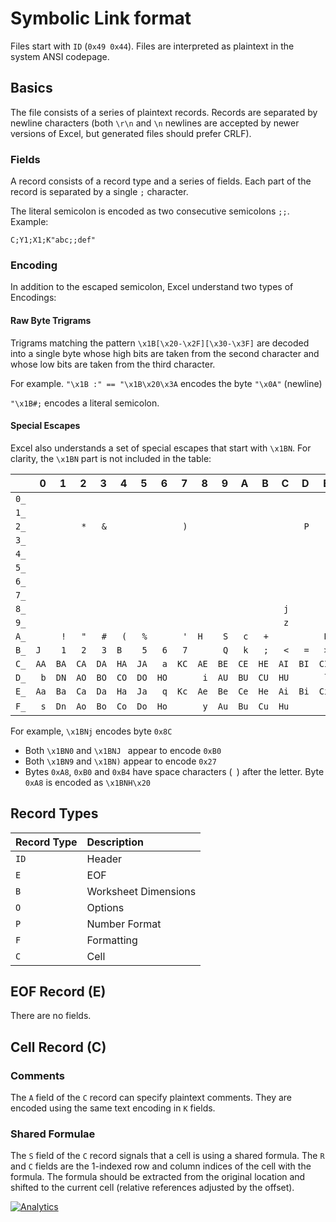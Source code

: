 # Symbolic Link format

Files start with `ID` (`0x49 0x44`).  Files are interpreted as plaintext in the
system ANSI codepage.


## Basics

The file consists of a series of plaintext records.  Records are separated by
newline characters (both `\r\n` and `\n` newlines are accepted by newer versions
of Excel, but generated files should prefer CRLF).

### Fields

A record consists of a record type and a series of fields.  Each part of the
record is separated by a single `;` character.

The literal semicolon is encoded as two consecutive semicolons `;;`.  Example:

```
C;Y1;X1;K"abc;;def"
```

### Encoding

In addition to the escaped semicolon, Excel understand two types of Encodings:

#### Raw Byte Trigrams

Trigrams matching the pattern `\x1B[\x20-\x2F][\x30-\x3F]` are decoded into a
single byte whose high bits are taken from the second character and whose low
bits are taken from the third character.

For example. `"\x1B :" == "\x1B\x20\x3A` encodes the byte `"\x0A"` (newline)

`"\x1B#;` encodes a literal semicolon.

#### Special Escapes

Excel also understands a set of special escapes that start with `\x1BN`.  For
clarity, the `\x1BN` part is not included in the table:

|    |  0 |  1 |  2 |  3 |  4 |  5 |  6 |  7 |  8 |  9 |  A |  B |  C |  D |  E |  F |
|:---|---:|---:|---:|---:|---:|---:|---:|---:|---:|---:|---:|---:|---:|---:|---:|---:|
|`0_`|    |    |    |    |    |    |    |    |    |    |    |    |    |    |    |    |
|`1_`|    |    |    |    |    |    |    |    |    |    |    |    |    |    |    |    |
|`2_`|    |    | `*`| `&`|    |    |    | `)`|    |    |    |    |    | `P`|    |    |
|`3_`|    |    |    |    |    |    |    |    |    |    |    |    |    |    |    |    |
|`4_`|    |    |    |    |    |    |    |    |    |    |    |    |    |    |    |    |
|`5_`|    |    |    |    |    |    |    |    |    |    |    |    |    |    |    |    |
|`6_`|    |    |    |    |    |    |    |    |    |    |    |    |    |    |    |    |
|`7_`|    |    |    |    |    |    |    |    |    |    |    |    |    |    |    |    |
|`8_`|    |    |    |    |    |    |    |    |    |    |    |    | `j`|    |    |    |
|`9_`|    |    |    |    |    |    |    |    |    |    |    |    | `z`|    |    |    |
|`A_`|    | `!`| `"`| `#`| `(`| `%`|    | `'`|`H `| `S`| `c`| `+`|    |    | `R`|    |
|`B_`|`J `| `1`| `2`| `3`|`B `| `5`| `6`| `7`|    | `Q`| `k`| `;`| `<`| `=`| `>`| `?`|
|`C_`|`AA`|`BA`|`CA`|`DA`|`HA`|`JA`| `a`|`KC`|`AE`|`BE`|`CE`|`HE`|`AI`|`BI`|`CI`|`HI`|
|`D_`| `b`|`DN`|`AO`|`BO`|`CO`|`DO`|`HO`|    | `i`|`AU`|`BU`|`CU`|`HU`|    | `l`| `{`|
|`E_`|`Aa`|`Ba`|`Ca`|`Da`|`Ha`|`Ja`| `q`|`Kc`|`Ae`|`Be`|`Ce`|`He`|`Ai`|`Bi`|`Ci`|`Hi`|
|`F_`| `s`|`Dn`|`Ao`|`Bo`|`Co`|`Do`|`Ho`|    | `y`|`Au`|`Bu`|`Cu`|`Hu`|    | `|`|`Hy`|

For example, `\x1BNj` encodes byte `0x8C`

- Both `\x1BN0` and `\x1BNJ ` appear to encode `0xB0`
- Both `\x1BN9` and `\x1BN)` appear to encode `0x27`
- Bytes `0xA8`, `0xB0` and `0xB4` have space characters (` `) after the letter.
  Byte `0xA8` is encoded as `\x1BNH\x20`


## Record Types

| Record Type | Description          |
|:------------|:---------------------|
| `ID`        | Header               |
| `E`         | EOF                  |
| `B`         | Worksheet Dimensions |
| `O`         | Options              |
| `P`         | Number Format        |
| `F`         | Formatting           |
| `C`         | Cell                 |


## EOF Record (E)

There are no fields.


## Cell Record (C)


### Comments

The `A` field of the `C` record can specify plaintext comments. They are encoded
using the same text encoding in `K` fields.

### Shared Formulae

The `S` field of the `C` record signals that a cell is using a shared formula.
The `R` and `C` fields are the 1-indexed row and column indices of the cell with
the formula.  The formula should be extracted from the original location and
shifted to the current cell (relative references adjusted by the offset).



[![Analytics](https://ga-beacon.appspot.com/UA-36810333-1/SheetJS/notes?pixel)](https://github.com/SheetJS/notes)
